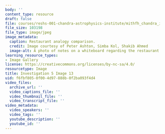 ```yaml
---
body: ''
content_type: resource
draft: false
file: courses/reshs-001-chandra-astrophysics-institute/mithfh_chandra_inv5_resana.jpg
file_size: 103198
file_type: image/jpeg
image_metadata:
  caption: Restaurant analogy comparison.
  credit: Image courtesy of Peter Ashton, Simba Kol, Shakib Ahmed
  image-alt: A photo of notes on a whiteboard regarding the restaurant analogy comparison
learning_resource_types:
- Image Gallery
license: https://creativecommons.org/licenses/by-nc-sa/4.0/
resourcetype: Image
title: Investigation 5 Image 13
uid: f6fbf805-0f00-4d97-888b-0f2ba093f4d4
video_files:
  archive_url: ''
  video_captions_file: ''
  video_thumbnail_file: ''
  video_transcript_file: ''
video_metadata:
  video_speakers: ''
  video_tags: ''
  youtube_description: ''
  youtube_id: ''
---
```

